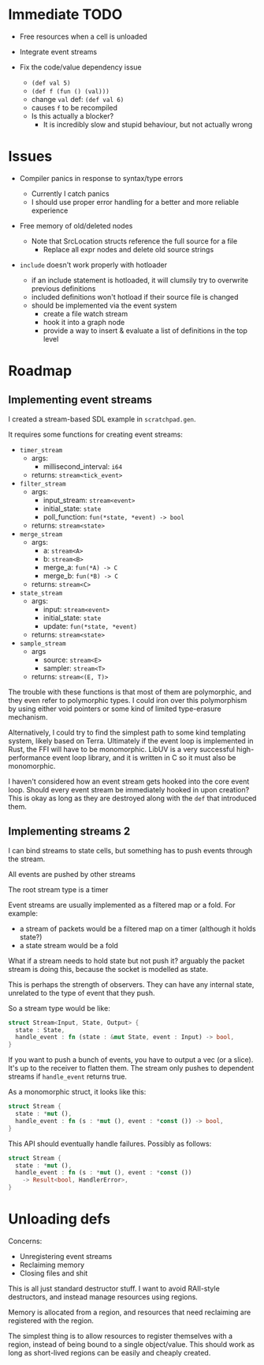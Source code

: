 # Immediate TODO

* Free resources when a cell is unloaded

* Integrate event streams

* Fix the code/value dependency issue
  * `(def val 5)`
  * `(def f (fun () (val)))`
  * change `val` def: `(def val 6)`
  * causes `f` to be recompiled
  * Is this actually a blocker?
    * It is incredibly slow and stupid behaviour, but not actually wrong

# Issues

* Compiler panics in response to syntax/type errors
  * Currently I catch panics
  * I should use proper error handling for a better and more reliable experience

* Free memory of old/deleted nodes
  * Note that SrcLocation structs reference the full source for a file
    * Replace all expr nodes and delete old source strings

* `include` doesn't work properly with hotloader
  * if an include statement is hotloaded, it will clumsily try to overwrite previous definitions
  * included definitions won't hotload if their source file is changed
  * should be implemented via the event system
    * create a file watch stream
    * hook it into a graph node
    * provide a way to insert & evaluate a list of definitions in the top level

# Roadmap

## Implementing event streams

I created a stream-based SDL example in `scratchpad.gen`.

It requires some functions for creating event streams:
  * `timer_stream`
    * args:
      * millisecond_interval: `i64`
    * returns: `stream<tick_event>`
  * `filter_stream`
    * args:
      * input_stream: `stream<event>`
      * initial_state: `state`
      * poll_function: `fun(*state, *event) -> bool`
    * returns: `stream<state>`
  * `merge_stream`
    * args:
      * a: `stream<A>`
      * b: `stream<B>`
      * merge_a: `fun(*A) -> C`
      * merge_b: `fun(*B) -> C`
    * returns: `stream<C>`
  * `state_stream`
    * args:
      * input: `stream<event>`
      * initial_state: `state`
      * update: `fun(*state, *event)`
    * returns: `stream<state>`
  * `sample_stream`
    * args
      * source: `stream<E>`
      * sampler: `stream<T>`
    * returns: `stream<(E, T)>`

The trouble with these functions is that most of them are polymorphic, and they even refer to polymorphic types. I could iron over this polymorphism by using either void pointers or some kind of limited type-erasure mechanism.

Alternatively, I could try to find the simplest path to some kind templating system, likely based on Terra. Ultimately if the event loop is implemented in Rust, the FFI will have to be monomorphic. LibUV is a very successful high-performance event loop library, and it is written in C so it must also be monomorphic.

I haven't considered how an event stream gets hooked into the core event loop. Should every event stream be immediately hooked in upon creation? This is okay as long as they are destroyed along with the `def` that introduced them.

## Implementing streams 2

I can bind streams to state cells, but something has to push events through the stream.

All events are pushed by other streams

The root stream type is a timer

Event streams are usually implemented as a filtered map or a fold. For example:

  * a stream of packets would be a filtered map on a timer (although it holds state?)
  * a state stream would be a fold

What if a stream needs to hold state but not push it? arguably the packet stream is doing this, because the socket is modelled as state.

This is perhaps the strength of observers. They can have any internal state, unrelated to the type of event that they push.

So a stream type would be like:

```rust
struct Stream<Input, State, Output> {
  state : State,
  handle_event : fn (state : &mut State, event : Input) -> bool,
}
```

If you want to push a bunch of events, you have to output a vec (or a slice). It's up to the receiver to flatten them. The stream only pushes to dependent streams if `handle_event` returns true.

As a monomorphic struct, it looks like this:

```rust
struct Stream {
  state : *mut (),
  handle_event : fn (s : *mut (), event : *const ()) -> bool,
}
```

This API should eventually handle failures. Possibly as follows:

```rust
struct Stream {
  state : *mut (),
  handle_event : fn (s : *mut (), event : *const ())
    -> Result<bool, HandlerError>,
}
```

# Unloading defs

Concerns:
  * Unregistering event streams
  * Reclaiming memory
  * Closing files and shit

This is all just standard destructor stuff. I want to avoid RAII-style destructors, and instead manage resources using regions.

Memory is allocated from a region, and resources that need reclaiming are registered with the region.

The simplest thing is to allow resources to register themselves with a region, instead of being bound to a single object/value. This should work as long as short-lived regions can be easily and cheaply created.


